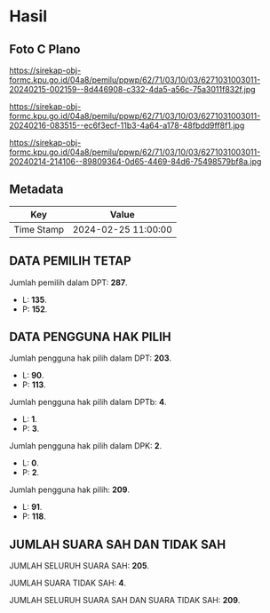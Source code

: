 # Hasil

## Foto C Plano

https://sirekap-obj-formc.kpu.go.id/04a8/pemilu/ppwp/62/71/03/10/03/6271031003011-20240215-002159--8d446908-c332-4da5-a56c-75a3011f832f.jpg

https://sirekap-obj-formc.kpu.go.id/04a8/pemilu/ppwp/62/71/03/10/03/6271031003011-20240216-083515--ec6f3ecf-11b3-4a64-a178-48fbdd9ff8f1.jpg

https://sirekap-obj-formc.kpu.go.id/04a8/pemilu/ppwp/62/71/03/10/03/6271031003011-20240214-214106--89809364-0d65-4469-84d6-75498579bf8a.jpg


## Metadata

| Key        | Value               |
| ---------- | ------------------- |
| Time Stamp | 2024-02-25 11:00:00 |


## DATA PEMILIH TETAP

Jumlah pemilih dalam DPT: **287**.
 * L: **135**.
 * P: **152**.

## DATA PENGGUNA HAK PILIH

Jumlah pengguna hak pilih dalam DPT: **203**.
 * L: **90**.
 * P: **113**.

Jumlah pengguna hak pilih dalam DPTb: **4**.
 * L: **1**.
 * P: **3**.

Jumlah pengguna hak pilih dalam DPK: **2**.
 * L: **0**.
 * P: **2**.

Jumlah pengguna hak pilih: **209**.
 * L: **91**.
 * P: **118**.

## JUMLAH SUARA SAH DAN TIDAK SAH

JUMLAH SELURUH SUARA SAH: **205**.

JUMLAH SUARA TIDAK SAH: **4**.

JUMLAH SELURUH SUARA SAH DAN SUARA TIDAK SAH: **209**.


